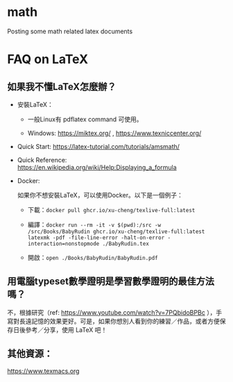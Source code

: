 # math

Posting some math related latex documents

# FAQ on LaTeX

## 如果我不懂LaTeX怎麼辦？

* 安裝LaTeX：

    * 一般Linux有 pdflatex command 可使用。

    * Windows: https://miktex.org/ , https://www.texniccenter.org/

* Quick Start: https://latex-tutorial.com/tutorials/amsmath/

* Quick Reference: https://en.wikipedia.org/wiki/Help:Displaying_a_formula

* Docker:

    如果你不想安裝LaTeX，可以使用Docker。以下是一個例子：

    * 下載：`docker pull ghcr.io/xu-cheng/texlive-full:latest`

    * 編譯：`docker run --rm -it -v $(pwd):/src -w /src/Books/BabyRudin ghcr.io/xu-cheng/texlive-full:latest latexmk -pdf -file-line-error -halt-on-error -interaction=nonstopmode ./BabyRudin.tex`

    * 開啟：`open ./Books/BabyRudin/BabyRudin.pdf`

## 用電腦typeset數學證明是學習數學證明的最佳方法嗎？

不，根據研究（ref: https://www.youtube.com/watch?v=7PQbidoBPBc ），手寫對長遠記憶的效果更好。可是，如果你想別人看到你的練習／作品，或者方便保存日後參考／分享，使用 LaTeX 吧！

## 其他資源：

https://www.texmacs.org
